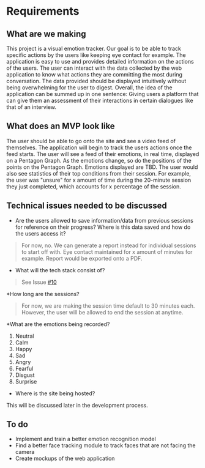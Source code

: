 # Requirements

## What are we making

This project is a visual emotion tracker. Our goal is to be able to track specific actions by the users like keeping eye contact for example. The application is easy to use and provides detailed information on the actions of the users. The user can interact with the data collected by the web application to know what actions they are committing the most during conversation. The data provided should be displayed intuitively without being overwhelming for the user to digest. Overall, the idea of the application can be summed up in one sentence: Giving users a platform that can give them an assessment of their interactions in certain dialogues like that of an interview.

## What does an MVP look like

The user should be able to go onto the site and see a video feed of themselves. The application will begin to track the users actions once the feed starts. The user will see a feed of their emotions, in real time, displayed on a Pentagon Graph. As the emotions change, so do the positions of the points on the Pentagon Graph. Emotions displayed are TBD. The user would also see statistics of their top conditions from their session. For example, the user was "unsure" for x amount of time during the 20-minute session they just completed, which accounts for x percentage of the session.

## Technical issues needed to be discussed

* Are the users allowed to save information/data from previous sessions for reference on their progress? Where is this data saved and how do the users access it?

> For now, no. We can generate a report instead for individual sessions to start off with. Eye contact maintained for x amount of minutes for example. Report would be exported onto a PDF.

* What will the tech stack consist of?

> See Issue [#10](https://github.com/pmallari/emotion_tracker/issues/10)

*How long are the sessions?

> For now, we are making the session time default to 30 minutes each. However, the user will be allowed to end the session at anytime.

*What are the emotions being recorded?

1. Neutral
2. Calm
3. Happy
4. Sad
5. Angry
6. Fearful
7. Disgust
8. Surprise

* Where is the site being hosted?

This will be discussed later in the development process.

## To do

* Implement and train a better emotion recognition model
* Find a better face tracking module to track faces that are not facing the camera
* Create mockups of the web application